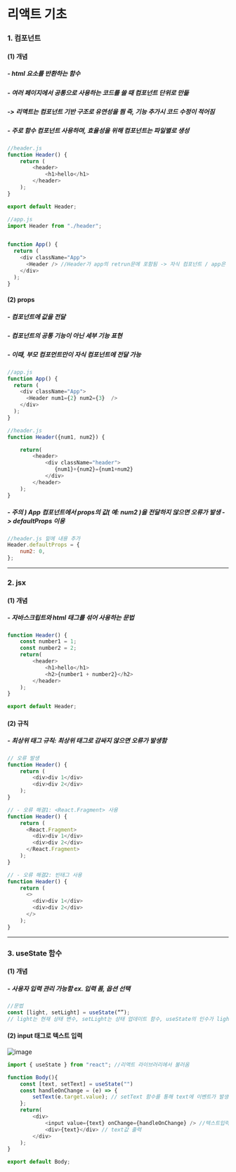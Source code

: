 # 리액트 기초
### 1. 컴포넌트
#### (1) 개념
##### - html 요소를 반환하는 함수
##### - 여러 페이지에서 공통으로 사용하는 코드를 쓸 때 컴포넌트 단위로 만듦
##### ->  리액트는 컴포넌트 기반 구조로 유연성을 띔 즉, 기능 추가시 코드 수정이 적어짐

##### - 주로 함수 컴포넌트 사용하며, 효율성을 위해 컴포넌트는 파일별로 생성

```js
//header.js
function Header() {
    return (
        <header>
            <h1>hello</h1>
        </header>
    );
}

export default Header;
```
```js
//app.js
import Header from "./header";


function App() {
  return (
    <div className="App">
      <Header /> //Header가 app의 retrun문에 포함됨 -> 자식 컴포넌트 / app은 header 컴포넌트를 포함시킴 -> 부모 컴포넌트 
    </div>
  );
}
```

#### (2) props
##### - 컴포넌트에 값을 전달 
##### - 컴포넌트의 공통 기능이 아닌 세부 기능 표현
##### - 이때, 부모 컴포먼트만이 자식 컴포넌트에 전달 가능
```js
//app.js
function App() {
  return (
    <div className="App">
      <Header num1={2} num2={3}  /> 
    </div>
  );
}
```
```js
//header.js
function Header({num1, num2}) {

    return(
        <header>
            <div className="header">
               {num1}+{num2}={num1+num2}
            </div>
        </header>
    );
}
```

##### - 주의 )  App 컴포넌트에서 props의 값( 예: num2 )을 전달하지 않으면 오류가 발생 -> defaultProps 이용

```js
//header.js 밑에 내용 추가
Header.defaultProps = {
    num2: 0, 
};
```
---
### 2. jsx
#### (1) 개념
##### - 자바스크립트와 html 태그를 섞어 사용하는 문법
```js
function Header() {
    const number1 = 1;
    const number2 = 2;
    return(
        <header>
            <h1>hello</h1>
            <h2>{number1 + number2}</h2>
        </header>
    );
}

export default Header;
```
#### (2) 규칙
##### - 최상위 태그 규칙: 최상위 태그로 감싸지 않으면 오류가 발생함
```js
// 오류 발생
function Header() {
    return (
        <div>div 1</div>
	    <div>div 2</div> 
    );
}
```
```js
// - 오류 해결1: <React.Fragment> 사용
function Header() {
    return (
      <React.Fragment>
        <div>div 1</div>
     	<div>div 2</div> 
      </React.Fragment>
    );
}
```
```js
// - 오류 해결2: 빈태그 사용
function Header() {
    return (
      <>
        <div>div 1</div>
	    <div>div 2</div> 
      </>
    );
}
```
---
### 3. useState 함수
#### (1) 개념
##### - 사용자 입력 관리 가능함 ex. 입력 폼, 옵션 선택
```js
//문법
const [light, setLight] = useState(“”);
// light는 현재 상태 변수, setLight는 상태 업데이트 함수, useState의 인수가 light의 초기값
```
#### (2) input 태그로 텍스트 입력


![image](https://github.com/user-attachments/assets/bc80710f-323c-48b3-93f1-4028121df869)
```js
import { useState } from "react"; //리액트 라이브러리에서 불러옴

function Body(){
    const [text, setText] = useState("") 
    const handleOnChange = (e) => {
        setText(e.target.value); // setText 함수를 통해 text에 이벤트가 발생한 요소의 현재 값이 저장
    };
    return(
        <div>
            <input value={text} onChange={handleOnChange} /> //텍스트입력시 onChange 이벤트가 발생, handleOnChange 함수 호출
            <div>{text}</div> // text값 출력
        </div>
    );
}

export default Body;
```








